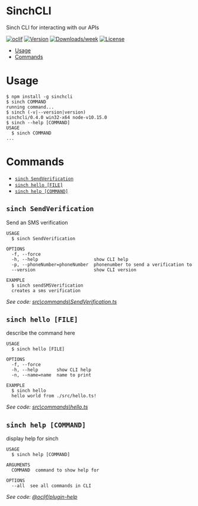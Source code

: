 SinchCLI
========

Sinch CLI for interacting with our APIs

[![oclif](https://img.shields.io/badge/cli-oclif-brightgreen.svg)](https://oclif.io)
[![Version](https://img.shields.io/npm/v/SinchCLI.svg)](https://npmjs.org/package/SinchCLI)
[![Downloads/week](https://img.shields.io/npm/dw/SinchCLI.svg)](https://npmjs.org/package/SinchCLI)
[![License](https://img.shields.io/npm/l/SinchCLI.svg)](https://github.com/spacedsweden/SinchCLI/blob/master/package.json)

<!-- toc -->
* [Usage](#usage)
* [Commands](#commands)
<!-- tocstop -->
# Usage
<!-- usage -->
```sh-session
$ npm install -g sinchcli
$ sinch COMMAND
running command...
$ sinch (-v|--version|version)
sinchcli/0.4.0 win32-x64 node-v10.15.0
$ sinch --help [COMMAND]
USAGE
  $ sinch COMMAND
...
```
<!-- usagestop -->
# Commands
<!-- commands -->
* [`sinch SendVerification`](#sinch-sendverification)
* [`sinch hello [FILE]`](#sinch-hello-file)
* [`sinch help [COMMAND]`](#sinch-help-command)

## `sinch SendVerification`

Send an SMS verification

```
USAGE
  $ sinch SendVerification

OPTIONS
  -f, --force
  -h, --help                     show CLI help
  -p, --phoneNumber=phoneNumber  phonenumber to send a verification to
  --version                      show CLI version

EXAMPLE
  $ sinch sendSMSVerification
  creates a sms verification
```

_See code: [src\commands\SendVerification.ts](https://github.com/spacedsweden/SinchCLI/blob/v0.4.0/src\commands\SendVerification.ts)_

## `sinch hello [FILE]`

describe the command here

```
USAGE
  $ sinch hello [FILE]

OPTIONS
  -f, --force
  -h, --help       show CLI help
  -n, --name=name  name to print

EXAMPLE
  $ sinch hello
  hello world from ./src/hello.ts!
```

_See code: [src\commands\hello.ts](https://github.com/spacedsweden/SinchCLI/blob/v0.4.0/src\commands\hello.ts)_

## `sinch help [COMMAND]`

display help for sinch

```
USAGE
  $ sinch help [COMMAND]

ARGUMENTS
  COMMAND  command to show help for

OPTIONS
  --all  see all commands in CLI
```

_See code: [@oclif/plugin-help](https://github.com/oclif/plugin-help/blob/v2.2.0/src\commands\help.ts)_
<!-- commandsstop -->
